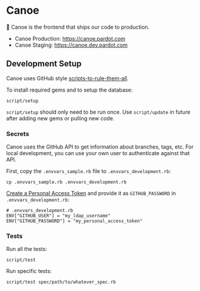 # Canoe

:ship: Canoe is the frontend that ships our code to production.

* Canoe Production: <https://canoe.pardot.com>
* Canoe Staging: <https://canoe.dev.pardot.com>

## Development Setup

Canoe uses GitHub style [scripts-to-rule-them-all](https://github.com/github/scripts-to-rule-them-all).

To install required gems and to setup the database:

```
script/setup
```

`script/setup` should only need to be run once. Use `script/update` in future after adding new gems or pulling new code.

### Secrets

Canoe uses the GitHub API to get information about branches, tags, etc. For local development, you can use your own user to authenticate against that API.

First, copy the `.envvars_sample.rb` file to `.envvars_development.rb`:

```
cp .envvars_sample.rb .envvars_development.rb
```

[Create a Personal Access Token](https://git.dev.pardot.com/settings/applications) and provide it as `GITHUB_PASSWORD` in `.envvars_development.rb`:

```
# .envvars_development.rb
ENV["GITHUB_USER"] = "my_ldap_username"
ENV["GITHUB_PASSWORD"] = "my_personal_access_token"
```

### Tests

Run all the tests:

```
script/test
```

Run specific tests:

```
script/test spec/path/to/whatever_spec.rb
```
